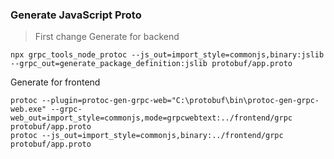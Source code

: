 ### Generate JavaScript Proto
> First change
Generate for backend
```
npx grpc_tools_node_protoc --js_out=import_style=commonjs,binary:jslib --grpc_out=generate_package_definition:jslib protobuf/app.proto
```
Generate for frontend
```
protoc --plugin=protoc-gen-grpc-web="C:\protobuf\bin\protoc-gen-grpc-web.exe" --grpc-web_out=import_style=commonjs,mode=grpcwebtext:../frontend/grpc protobuf/app.proto
protoc --js_out=import_style=commonjs,binary:../frontend/grpc protobuf/app.proto
```